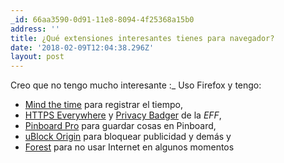 ```yaml
---
_id: 66aa3590-0d91-11e8-8094-4f25368a15b0
address: ''
title: ¿Qué extensiones interesantes tienes para navegador?
date: '2018-02-09T12:04:38.296Z'
layout: post
---
```

 
 Creo que no tengo mucho interesante :_ Uso Firefox y tengo:
 
 - [Mind the time](https://addons.mozilla.org/es/firefox/addon/mind-the-time/) para registrar el tiempo,
 - [HTTPS Everywhere](https://www.eff.org/es/https-everywhere) y [Privacy Badger](https://www.eff.org/es/privacybadger) de la *EFF*,
 - [Pinboard Pro](https://addons.mozilla.org/es/firefox/addon/pinboard-pro/) para guardar cosas en Pinboard,
 - [uBlock Origin](https://addons.mozilla.org/es/firefox/addon/ublock-origin) para bloquear publicidad y demás y 
 - [Forest](https://www.forestapp.cc/en/) para no usar Internet en algunos momentos

